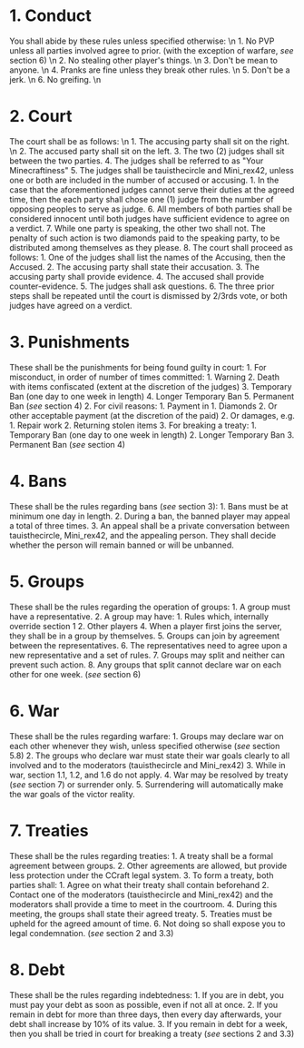# 1. Conduct
You shall abide by these rules unless specified otherwise: \n
	1. No PVP unless all parties involved agree to prior. (with the exception of warfare, *see* section 6) \n
	2. No stealing other player's things. \n
	3. Don't be mean to anyone. \n
	4. Pranks are fine unless they break other rules. \n
	5. Don't be a jerk. \n
	6. No greifing. \n
# 2. Court
The court shall be as follows: \n
	1. The accusing party shall sit on the right. \n
	2. The accused party shall sit on the left.
	3. The two (2) judges shall sit between the two parties.
	4. The judges shall be referred to as "Your Minecraftiness"
	5. The judges shall be tauisthecircle and Mini_rex42, unless one or both are included in the number of accused or accusing.
		1. In the case that the aforementioned judges cannot serve their duties at the agreed time, then the each party shall chose one (1) judge from the number of opposing peoples to serve as judge.
	6. All members of both parties shall be considered innocent until both judges have sufficient evidence to agree on a verdict.
	7. While one party is speaking, the other two shall not. The penalty of such action is two diamonds paid to the speaking party, to be distributed among themselves as they please.
	8. The court shall proceed as follows:
		1. One of the judges shall list the names of the Accusing, then the Accused.
		2. The accusing party shall state their accusation.
		3. The accusing party shall provide evidence.
		4. The accused shall provide counter-evidence.
		5. The judges shall ask questions.
		6. The three prior steps shall be repeated until the court is dismissed by 2/3rds vote, or both judges have agreed on a verdict.
# 3. Punishments
These shall be the punishments for being found guilty in court:
	1. For misconduct, in order of number of times committed:
		1. Warning
		2. Death with items confiscated (extent at the discretion of the judges)
		3. Temporary Ban (one day to one week in length)
		4. Longer Temporary Ban
		5. Permanent Ban (*see* section 4)
	2. For civil reasons:
		1. Payment in
			1. Diamonds
			2. Or other acceptable payment (at the discretion of the paid)
		2. Or damages, e.g.
			1. Repair work
			2. Returning stolen items
	3. For breaking a treaty:
		1. Temporary Ban (one day to one week in length)
		2. Longer Temporary Ban
		3. Permanent Ban (*see* section 4)
# 4. Bans
These shall be the rules regarding bans (*see* section 3):
	1. Bans must be at minimum one day in length.
	2. During a ban, the banned player may appeal a total of three times.
	3. An appeal shall be a private conversation between tauisthecircle, Mini_rex42, and the appealing person. They shall decide whether the person will remain banned or will be unbanned.
# 5. Groups
These shall be the rules regarding the operation of groups:
	1. A group must have a representative.
	2. A group may have:
		1. Rules which, internally override section 1 
		2. Other players
	4. When a player first joins the server, they shall be in a group by themselves.
	5. Groups can join by agreement between the representatives.
	6. The representatives need to agree upon a new representative and a set of rules.
	7. Groups may split and neither can prevent such action.
	8. Any groups that split cannot declare war on each other for one week. (*see* section 6)
# 6. War
These shall be the rules regarding warfare:
	1. Groups may declare war on each other whenever they wish, unless specified otherwise (*see* section 5.8)
	2. The groups who declare war must state their war goals clearly to all involved and to the moderators (tauisthecircle and Mini_rex42)
	3. While in war, section 1.1, 1.2, and 1.6 do not apply.
	4. War may be resolved by treaty (*see* section 7) or surrender only.
	5. Surrendering will automatically make the war goals of the victor reality.
# 7. Treaties
These shall be the rules regarding treaties:
	1. A treaty shall be a formal agreement between groups.
	2. Other agreements are allowed, but provide less protection under the CCraft legal system.
	3. To form a treaty, both parties shall:
		1. Agree on what their treaty shall contain beforehand
		2. Contact one of the moderators (tauisthecircle and Mini_rex42) and the moderators shall provide a time to meet in the courtroom.
	4. During this meeting, the groups shall state their agreed treaty.
	5. Treaties must be upheld for the agreed amount of time.
	6. Not doing so shall expose you to legal condemnation. (*see* section 2 and 3.3)
# 8. Debt
These shall be the rules regarding indebtedness:
	1. If you are in debt, you must pay your debt as soon as possible, even if not all at once.
	2. If you remain in debt for more than three days, then every day afterwards, your debt shall increase by 10% of its value.
	3. If you remain in debt for a week, then you shall be tried in court for breaking a treaty (*see* sections 2 and 3.3)